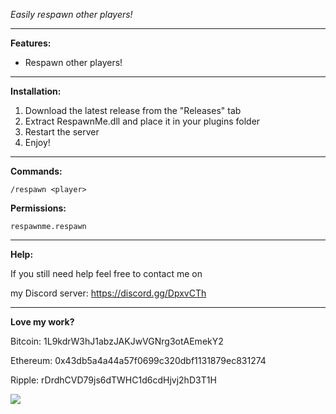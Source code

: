 *Easily respawn other players!*

---

**Features:**

* Respawn other players!

---

**Installation:**

1. Download the latest release from the "Releases" tab
1. Extract RespawnMe.dll and place it in your plugins folder
2. Restart the server
3. Enjoy!

---

**Commands:**

	/respawn <player>

**Permissions:**
	
	respawnme.respawn
   
---

**Help:**

If you still need help feel free to contact me on

my Discord server: https://discord.gg/DpxvCTh

---	

**Love my work?**

Bitcoin: 1L9kdrW3hJ1abzJAKJwVGNrg3otAEmekY2

Ethereum: 0x43db5a4a44a57f0699c320dbf1131879ec831274

Ripple: rDrdhCVD79js6dTWHC1d6cdHjvj2hD3T1H

[![](https://www.paypalobjects.com/webstatic/en_US/btn/btn_donate_cc_147x47.png)](https://www.paypal.com/cgi-bin/webscr?cmd=_s-xclick&hosted_button_id=7QEHYC457X5SW)

